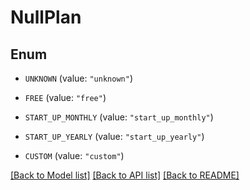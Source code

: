 # NullPlan

## Enum


* `UNKNOWN` (value: `"unknown"`)

* `FREE` (value: `"free"`)

* `START_UP_MONTHLY` (value: `"start_up_monthly"`)

* `START_UP_YEARLY` (value: `"start_up_yearly"`)

* `CUSTOM` (value: `"custom"`)


[[Back to Model list]](../README.md#documentation-for-models) [[Back to API list]](../README.md#documentation-for-api-endpoints) [[Back to README]](../README.md)


